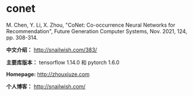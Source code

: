 # conet

M. Chen, Y. Li, X. Zhou, "CoNet: Co-occurrence Neural Networks for Recommendation", Future Generation Computer Systems, Nov. 2021, 124, pp. 308-314.

**中文介绍：** http://snailwish.com/383/

**主要库版本：** tensorflow 1.14.0 和 pytorch 1.6.0

**Homepage:** http://zhouxiuze.com

**个人博客：** http://snailwish.com/
